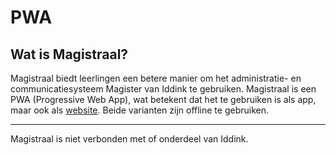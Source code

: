 # PWA
## Wat is Magistraal?
Magistraal biedt leerlingen een betere manier om het administratie- en communicatiesysteem Magister van Iddink te gebruiken. Magistraal is een PWA (Progressive Web App), wat betekent dat het te gebruiken is als app, maar ook als [website](https://tjalling.net/magistraal/). Beide varianten zijn offline te gebruiken.


---

Magistraal is niet verbonden met of onderdeel van Iddink.
